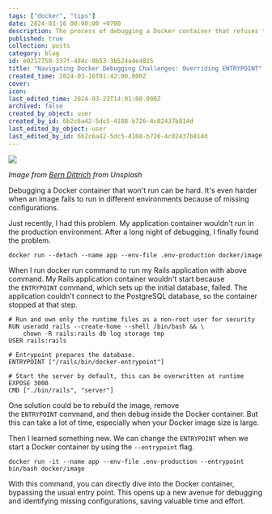 ```yaml
---
tags: ["docker", "tips"]
date: 2024-03-16 00:00:00 +0700
description: The process of debugging a Docker container that refuses to run can be challenging, especially when an image fails across various environments due to missing configurations. This article provides a solution to this issue by explaining how to override the ENTRYPOINT using the --entrypoint flag.
published: true
collection: posts
category: blog
id: e0217750-337f-484c-8b53-3b524a4e4815
title: "Navigating Docker Debugging Challenges: Overriding ENTRYPOINT"
created_time: 2024-03-16T01:42:00.000Z
cover: 
icon: 
last_edited_time: 2024-03-23T14:01:00.000Z
archived: false
created_by_object: user
created_by_id: 6b2c6a42-5dc5-4108-b726-4c02437b814d
last_edited_by_object: user
last_edited_by_id: 6b2c6a42-5dc5-4108-b726-4c02437b814d
---
```


![](https://images.unsplash.com/photo-1703227373720-cff89520dd31?ixlib=rb-4.0.3&q=85&fm=jpg&crop=entropy&cs=srgb)

<em>Image from [Bern Dittrich](https://unsplash.com/@hdbernd) from Unsplash</em>

Debugging a Docker container that won't run can be hard. It's even harder when an image fails to run in different environments because of missing configurations.

Just recently, I had this problem. My application container wouldn't run in the production environment. After a long night of debugging, I finally found the problem.

```docker
docker run --detach --name app --env-file .env-production docker/image
```

When I run docker run command to run my Rails application with above command. My  Rails application container wouldn't start because the `ENTRYPOINT` command, which sets up the initial database, failed. The application couldn't connect to the PostgreSQL database, so the container stopped at that step.

```docker
# Run and own only the runtime files as a non-root user for security
RUN useradd rails --create-home --shell /bin/bash && \
    chown -R rails:rails db log storage tmp
USER rails:rails

# Entrypoint prepares the database.
ENTRYPOINT ["/rails/bin/docker-entrypoint"]

# Start the server by default, this can be overwritten at runtime
EXPOSE 3000
CMD ["./bin/rails", "server"]

```

One solution could be to rebuild the image, remove the `ENTRYPOINT` command, and then debug inside the Docker container. But this can take a lot of time, especially when your Docker image size is large.

Then I learned something new. We can change the `ENTRYPOINT` when we start a Docker container by using the `--entrypoint` flag.

```docker
docker run -it --name app --env-file .env-production --entrypoint bin/bash docker/image
```

With this command, you can directly dive into the Docker container, bypassing the usual entry point. This opens up a new avenue for debugging and identifying missing configurations, saving valuable time and effort.


